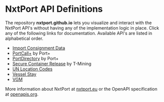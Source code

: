 # NxtPort API Definitions

The repository **nxtport.github.io** lets you visualize and interact with the NxtPort API's without having any of the implementation logic in place. Click any of the following links for documentation. Available API's are listed in alphabetical order.

* [Import Consignment Data](https://nxtport.github.io/?api=import_consignment_data)
* [PortCall+](https://nxtport.github.io/?api=port_call_plus) by Port+ 
* [PortDirectory](https://nxtport.github.io/?api=port_directory) by Port+
* [Secure Container Release](https://nxtport.github.io/?api=secure_container_release) by T-Mining
* [UN Location Codes](https://nxtport.github.io/?api=unlocode)
* [Vessel Stay](https://nxtport.github.io/?api=vessel_stay)
* [VGM](https://nxtport.github.io/?api=vgm)

More information about NxtPort at [nxtport.eu](https://www.nxtport.eu/en/apis) or the OpenAPI specification at [openapis.org](https://www.openapis.org/).
